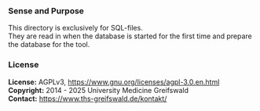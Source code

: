 ### Sense and Purpose ###
This directory is exclusively for SQL-files.<br>
They are read in when the database is started for the first time and prepare the database for the tool.

### License ###
**License:** AGPLv3, https://www.gnu.org/licenses/agpl-3.0.en.html<br>
**Copyright:** 2014 - 2025 University Medicine Greifswald<br>
**Contact:** https://www.ths-greifswald.de/kontakt/